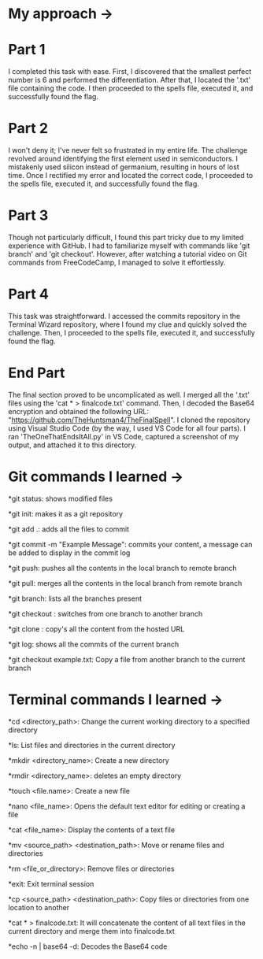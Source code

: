 # My approach ->

# Part 1
I completed this task with ease. First, I discovered that the smallest perfect number is 6 and performed the differentiation. After that, I located the '.txt' file containing the code. I then proceeded to the spells file, executed it, and successfully found the flag.

# Part 2
I won't deny it; I've never felt so frustrated in my entire life. The challenge revolved around identifying the first element used in semiconductors. I mistakenly used silicon instead of germanium, resulting in hours of lost time. Once I rectified my error and located the correct code, I proceeded to the spells file, executed it, and successfully found the flag.

# Part 3
Though not particularly difficult, I found this part tricky due to my limited experience with GitHub. I had to familiarize myself with commands like 'git branch' and 'git checkout'. However, after watching a tutorial video on Git commands from FreeCodeCamp, I managed to solve it effortlessly.

# Part 4
This task was straightforward. I accessed the commits repository in the Terminal Wizard repository, where I found my clue and quickly solved the challenge. Then, I proceeded to the spells file, executed it, and successfully found the flag.

# End Part
The final section proved to be uncomplicated as well. I merged all the '.txt' files using the 'cat * > finalcode.txt' command. Then, I decoded the Base64 encryption and obtained the following URL: "https://github.com/TheHuntsman4/TheFinalSpell". I cloned the repository using Visual Studio Code (by the way, I used VS Code for all four parts). I ran 'TheOneThatEndsItAll.py' in VS Code, captured a screenshot of my output, and attached it to this directory.

# Git commands I learned ->

*git status: shows modified files

*git init: makes it as a git repository

*git add .: adds all the files to commit

*git commit -m "Example Message": commits your content, a message can be added to display in the commit log

*git push: pushes all the contents in the local branch to remote branch

*git pull: merges all the contents in the local branch from remote branch

*git branch: lists all the branches present

*git checkout <branch name>: switches from one branch to another branch

*git clone <url>: copy's all the content from the hosted URL

*git log: shows all the commits of the current branch

*git checkout <branch-from-where-you-want-to-copy> example.txt: Copy a file from another branch to the current branch

# Terminal commands I learned ->

*cd <directory_path>: Change the current working directory to a specified directory

*ls: List files and directories in the current directory

*mkdir <directory_name>: Create a new directory

*rmdir <directory_name>: deletes an empty directory

*touch <file.name>: Create a new file

*nano <file_name>: Opens the default text editor for editing or creating a file

*cat <file_name>: Display the contents of a text file

*mv <source_path> <destination_path>: Move or rename files and directories

*rm <file_or_directory>: Remove files or directories

*exit: Exit terminal session

*cp <source_path> <destination_path>: Copy files or directories from one location to another

*cat * > finalcode.txt: It will concatenate the content of all text files in the current directory and merge them into finalcode.txt

*echo -n <Base64EncodedStringHere> | base64 -d: Decodes the Base64 code
